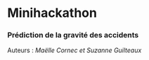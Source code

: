 # Minihackathon
### Prédiction de la gravité des accidents

Auteurs : *Maëlle Cornec et Suzanne Guilteaux*
